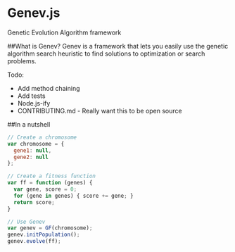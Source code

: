# Genev.js
Genetic Evolution Algorithm framework

##What is Genev?
Genev is a framework that lets you easily use the genetic algorithm search heuristic to find solutions to optimization or search problems.

Todo:
* Add method chaining
* Add tests
* Node.js-ify
* CONTRIBUTING.md - Really want this to be open source
  
##In a nutshell
```javascript
// Create a chromosome
var chromosome = {
  gene1: null,
  gene2: null
};

// Create a fitness function
var ff = function (genes) {
  var gene, score = 0;
  for (gene in genes) { score += gene; }
  return score;
}

// Use Genev
var genev = GF(chromosome);
genev.initPopulation();
genev.evolve(ff);
```
